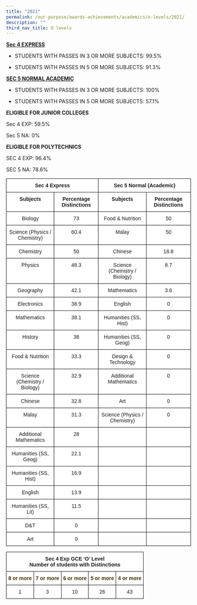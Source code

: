 ```yaml
---
title: "2021"
permalink: /our-purpose/awards-achievements/academics/o-levels/2021/
description: ""
third_nav_title: O levels
---
```

<strong><u>Sec 4 EXPRESS</strong></u>

* STUDENTS WITH PASSES IN 3 OR MORE SUBJECTS: 99.5%

* STUDENTS WITH PASSES IN 5 OR MORE SUBJECTS: 91.3%

<strong><u>SEC 5 NORMAL ACADEMIC</strong></u>

* STUDENTS WITH PASSES IN 3 OR MORE SUBJECTS: 100%

* STUDENTS WITH PASSES IN 5 OR MORE SUBJECTS: 57.1%

**ELIGIBLE FOR JUNIOR COLLEGES**

Sec 4 EXP: 59.5%

Sec 5 NA: 0%

**ELIGIBLE FOR POLYTECHNICS**

SEC 4 EXP: 96.4%

SEC 5 NA: 78.6%

<style type="text/css">
.tg  {border-collapse:collapse;border-spacing:0;}
.tg td{border-color:black;border-style:solid;border-width:1px;font-family:Arial, sans-serif;font-size:14px;
  overflow:hidden;padding:10px 5px;word-break:normal;}
.tg th{border-color:black;border-style:solid;border-width:1px;font-family:Arial, sans-serif;font-size:14px;
  font-weight:normal;overflow:hidden;padding:10px 5px;word-break:normal;}
.tg .tg-9hzb{background-color:#FFF;font-weight:bold;text-align:center;vertical-align:top}
.tg .tg-7yig{background-color:#FFF;text-align:center;vertical-align:top}
.tg .tg-0lax{text-align:left;vertical-align:top}
</style>
<table class="tg">
<thead>
  <tr>
    <th class="tg-9hzb" colspan="2">Sec 4 Express</th>
    <th class="tg-9hzb" colspan="2">Sec 5 Normal (Academic)</th>
  </tr>
</thead>
<tbody>
  <tr>
    <td class="tg-9hzb">Subjects</td>
    <td class="tg-9hzb">Percentage Distinctions</td>
    <td class="tg-9hzb">Subjects</td>
    <td class="tg-9hzb">Percentage Distinctions</td>
  </tr>
  <tr>
    <td class="tg-7yig">Biology</td>
    <td class="tg-7yig">73<br></td>
    <td class="tg-7yig">Food &amp; Nutrition</td>
    <td class="tg-7yig">50</td>
  </tr>
  <tr>
    <td class="tg-7yig">Science (Physics / Chemistry)</td>
    <td class="tg-7yig">60.4<br></td>
    <td class="tg-7yig">Malay</td>
    <td class="tg-7yig">50</td>
  </tr>
  <tr>
    <td class="tg-7yig">Chemistry</td>
    <td class="tg-7yig">50<br></td>
    <td class="tg-7yig">Chinese</td>
    <td class="tg-7yig">18.8</td>
  </tr>
  <tr>
    <td class="tg-7yig">Physics</td>
    <td class="tg-7yig">48.3<br></td>
    <td class="tg-7yig">Science (Chemistry / Biology)</td>
    <td class="tg-7yig">8.7</td>
  </tr>
  <tr>
    <td class="tg-7yig">Geography</td>
    <td class="tg-7yig">42.1<br></td>
    <td class="tg-7yig">Mathematics</td>
    <td class="tg-7yig">3.6</td>
  </tr>
  <tr>
    <td class="tg-7yig">Electronics</td>
    <td class="tg-7yig">38.9<br></td>
    <td class="tg-7yig">English</td>
    <td class="tg-7yig">0</td>
  </tr>
  <tr>
    <td class="tg-7yig"> Mathematics</td>
    <td class="tg-7yig"> 38.1<br></td>
    <td class="tg-7yig">Humanities (SS, Hist)</td>
    <td class="tg-7yig">0</td>
  </tr>
  <tr>
    <td class="tg-7yig">History</td>
    <td class="tg-7yig">38<br></td>
    <td class="tg-7yig">Humanities (SS, Geog)</td>
    <td class="tg-7yig">0</td>
  </tr>
  <tr>
    <td class="tg-7yig">Food &amp; Nutrition</td>
    <td class="tg-7yig">33.3<br></td>
    <td class="tg-7yig"> Design &amp; Technology</td>
    <td class="tg-7yig">0</td>
  </tr>
  <tr>
    <td class="tg-7yig">Science (Chemistry / Biology)</td>
    <td class="tg-7yig">32.9<br></td>
    <td class="tg-7yig">Additional Mathematics</td>
    <td class="tg-7yig">0</td>
  </tr>
  <tr>
    <td class="tg-7yig">Chinese</td>
    <td class="tg-7yig">32.8<br></td>
    <td class="tg-7yig">Art</td>
    <td class="tg-7yig">0</td>
  </tr>
  <tr>
    <td class="tg-7yig">Malay</td>
    <td class="tg-7yig">31.3<br></td>
    <td class="tg-7yig">Science (Physics / Chemistry) </td>
    <td class="tg-7yig">0</td>
  </tr>
  <tr>
    <td class="tg-7yig">Additional Mathematics</td>
    <td class="tg-7yig">28<br></td>
    <td class="tg-7yig"> </td>
    <td class="tg-7yig"> </td>
  </tr>
  <tr>
    <td class="tg-7yig">Humanities (SS, Geog)</td>
    <td class="tg-7yig">22.1<br></td>
    <td class="tg-7yig"> </td>
    <td class="tg-7yig"> </td>
  </tr>
  <tr>
    <td class="tg-7yig">Humanities (SS, Hist)</td>
    <td class="tg-7yig">16.9<br></td>
    <td class="tg-7yig"> </td>
    <td class="tg-7yig"> </td>
  </tr>
  <tr>
    <td class="tg-7yig">English</td>
    <td class="tg-7yig">13.9<br></td>
    <td class="tg-7yig"> </td>
    <td class="tg-7yig"> </td>
  </tr>
  <tr>
    <td class="tg-7yig">Humanities (SS, Lit)  </td>
    <td class="tg-7yig">11.5<br></td>
    <td class="tg-7yig"> </td>
    <td class="tg-7yig"> </td>
  </tr>
  <tr>
    <td class="tg-7yig"> D&amp;T</td>
    <td class="tg-7yig">0<br></td>
    <td class="tg-7yig"> </td>
    <td class="tg-7yig"> </td>
  </tr>
  <tr>
    <td class="tg-7yig">Art</td>
    <td class="tg-7yig">0</td>
    <td class="tg-0lax"></td>
    <td class="tg-0lax"></td>
  </tr>
</tbody>
</table>

<style type="text/css">
.tg  {border-collapse:collapse;border-spacing:0;}
.tg td{border-color:black;border-style:solid;border-width:1px;font-family:Arial, sans-serif;font-size:14px;
  overflow:hidden;padding:10px 5px;word-break:normal;}
.tg th{border-color:black;border-style:solid;border-width:1px;font-family:Arial, sans-serif;font-size:14px;
  font-weight:normal;overflow:hidden;padding:10px 5px;word-break:normal;}
.tg .tg-9hzb{background-color:#FFF;font-weight:bold;text-align:center;vertical-align:top}
.tg .tg-0lgk{background-color:#FFF;color:#403000;font-weight:bold;text-align:center;vertical-align:top}
.tg .tg-7yig{background-color:#FFF;text-align:center;vertical-align:top}
</style>
<table class="tg">
<thead>
  <tr>
    <th class="tg-9hzb" colspan="5">Sec 4 Exp GCE ‘O’ Level<br>Number of students with Distinctions</th>
  </tr>
</thead>
<tbody>
  <tr>
    <td class="tg-0lgk"><span style="color:#403000">8 or more</span></td>
    <td class="tg-0lgk"><span style="color:#403000">7 or more</span></td>
    <td class="tg-0lgk"><span style="color:#403000">6 or more</span></td>
    <td class="tg-0lgk"><span style="color:#403000">5 or more</span></td>
    <td class="tg-0lgk"><span style="color:#403000">4 or more</span></td>
  </tr>
  <tr>
    <td class="tg-7yig">1</td>
    <td class="tg-7yig">3</td>
    <td class="tg-7yig">10</td>
    <td class="tg-7yig">26</td>
    <td class="tg-7yig">43</td>
  </tr>
</tbody>
</table>